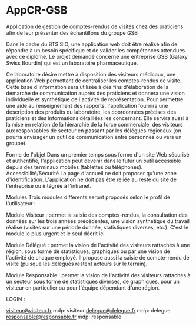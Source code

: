 # AppCR-GSB
Application de gestion de comptes-rendus de visites chez des praticiens afin de leur présenter des échantillons du groupe GSB


Dans le cadre du BTS SIO, une application web doit être réalisé afin de répondre à un besoin spécifique et de valider les compétences attendues avec ce diplôme.
Le projet demandé concerne une entreprise GSB (Galaxy Swiss Bourdin) qui est un laboratoire pharmaceutique.


Ce laboratoire désire mettre à disposition des visiteurs médicaux, une application Web permettant de centraliser les comptes-rendus de visite. Cette base d'information sera utilisée à des fins d'élaboration de la démarche de communication auprès des praticiens et donnera une vision individuelle et synthétique de l'activité de représentation.
Pour permettre une aide au renseignement des rapports, l'application fournira une description des produits du laboratoire, les coordonnées précises des praticiens et des informations détaillées les concernant. Elle servira aussi à la mise en relation de la hiérarchie de la force commerciale, des visiteurs aux responsables de secteur en passant par les délégués régionaux (on pourra envisager un outil de communication entre personnes ou vers un groupe).


Forme de l'objet
Dans un premier temps sous forme d'un site Web sécurisé et authentifié, l'application peut devenir dans le futur un outil accessible depuis des terminaux mobiles (tablettes ou téléphones).
Accessibilité/Sécurité
La page d'accueil ne doit proposer qu'une zone d'identification.
L'application ne doit pas être reliée au reste du site de l'entreprise ou intégrée à l'intranet.


Modules
Trois modules différents seront proposés selon le profil de l'utilisateur : 

Module Visiteur : permet la saisie des comptes-rendus, la consultation des données sur les trois années précédentes, une vision synthétique du travail réalisé (visites sur une période donnée, statistiques diverses, etc.). C'est le module le plus urgent et le seul décrit ici.

Module Délégué : permet la vision de l'activité des visiteurs rattachés à une région, sous forme de statistiques, graphiques ou par une vision de l'activité de chaque employé. Il propose aussi la saisie de compte-rendu de visite (puisque les délégués restent acteurs sur le terrain).

Module Responsable : permet la vision de l'activité des visiteurs rattachés à un secteur sous forme de statistiques diverses, de graphiques, pour un visiteur en particulier ou pour l'équipe dépendant d'une région.

LOGIN :

visiteur@visiteur.fr mdp: visiteur 
delegue@delegue.fr mdp: delegue
responsable@responsable.fr mdp: responsable
